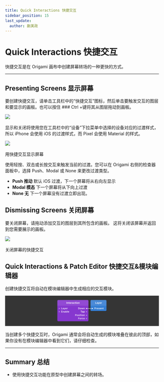 ```yaml
---
title: Quick Interactions 快捷交互
sidebar_position: 15
last_update:
  author: 蒯美政
---
```


# Quick Interactions 快捷交互

快捷交互是在 Origami 画布中创建屏幕转场的一种更快的方式。

---

## Presenting Screens 显示屏幕

要创建快捷交互，请单击工具栏中的“快捷交互”图标，然后单击要触发交互的图层和要显示的画板。也可以按住 ### Ctrl +键将其从图层拖动到画板。

![](https://origami.design/public/images/documentation/quick_interaction_icon.png)

显示和关闭将使用您在工具栏中的“设备”下拉菜单中选择的设备对应的过渡样式，所以 iPhone 会使用 iOS 的过渡样式，而 Pixel 会使用 Material 的样式。

![](https://origami.design/public/images/documentation/quick_interactions_present@2x.png)

用快捷交互显示屏幕

使用轻按、双击或长按交互来触发当前的过渡。您可以在 Origami 右侧的检查器面板中，选择 Push、Modal 或 None 来更改过渡类型。

- **Push 推动** 默认 iOS 过渡，下一个屏幕将从右向左显示
- **Modal 模态** 下一个屏幕将从下向上过渡
- **None 无** 下一个屏幕没有过渡立即出现。

## Dismissing Screens 关闭屏幕

要关闭屏幕，请拖动添加交互的图层到其所包含的画板。 这将关闭该屏幕并返回到您需要展示的画板。

![](https://origami.design/public/images/documentation/quick_interactions_dismiss@2x.png)

关闭屏幕的快捷交互

## Quick Interactions & Patch Editor 快捷交互&模块编辑器

创建快捷交互将自动在模块编辑器中生成相应的交互模块。

![](./../../../static/img/docs/Canvas/quick-interactions-1.png)

当创建多个快捷交互时，Origami 通常会将自动生成的模块堆叠在彼此的顶部，如果你没有在模块编辑器中看到它们，请仔细检查。

---

## Summary 总结

- 使用快捷交互功能在原型中创建屏幕之间的转场。
